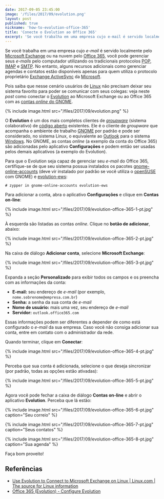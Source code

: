 ```yaml
---
date: 2017-09-05 23:45:00
image: '/files/2017/09/evolution.png'
layout: post
published: true
nickname: 'how-to-evolution-office-365'
title: 'Conecte o Evolution ao Office 365'
excerpt: 'Se você trabalha em uma empresa cujo e-mail é servido localmente pelo Microsoft Exchange ou na nuvem pelo Office 365, você pode gerenciar seus e-mails pelo computador utilizando os tradicionais protocolos POP, IMAP e SMTP. No entanto, alguns recursos adicionais como gerenciar agendas e contatos estão disponíveis apenas para quem utiliza o protocolo proprietário Exchange ActiveSync da Microsoft. Pois saiba que nesse cenário usuários de Linux não precisam deixar seu sistema favorito para poder se comunicar com seus colegas: veja neste post como conectar o Evolution ao Microsoft Exchange ou ao Office 365 com as contas online do GNOME.'
---
```


Se você trabalha em uma empresa cujo *e-mail* é servido localmente pelo [Microsoft Exchange][exchange] ou na nuvem pelo [Office 365][office-365], você pode gerenciar seus *e-mails* pelo computador utilizando os tradicionais protocolos [POP], [IMAP] e [SMTP]. No entanto, alguns recursos adicionais como gerenciar agendas e contatos estão disponíveis apenas para quem utiliza o protocolo proprietário [Exchange ActiveSync][activesync] da [Microsoft].

Pois saiba que nesse cenário usuários de [Linux][linux] não precisam deixar seu sistema favorito para poder se comunicar com seus colegas: veja neste *post* como conectar o [Evolution] ao Microsoft Exchange ou ao Office 365 com as [contas *online* do GNOME][goa].

{% include image.html src="/files/2017/09/evolution.png" %}

O **Evolution** é um dos mais completos clientes de [*groupware*][groupware] (sistema colaborativo) de [código aberto][opensource] existentes. Ele é o cliente de *groupware* que acompanha o ambiente de trabalho [GNOME] por padrão e pode ser considerado, no sistema Linux, o equivalente ao [Outlook] para o sistema [Windows]. No GNOME, as contas *online* (a exemplo da conta do Office 365) são adicionadas pelo aplicativo **Configurações** e podem então ser usadas pelos demais aplicativos (a exemplo do Evolution).

Para que o Evolution seja capaz de gerenciar seu *e-mail* do Office 365, certifique-se de que seu sistema possua instalados os pacotes [gnome-online-accounts][sw-gnome-online-accounts] (deve vir instalado por padrão se você utiliza o [openSUSE] com GNOME) e [evolution-ews][sw-evolution-ews]:

```
# zypper in gnome-online-accounts evolution-ews
```

Para adicionar a conta, abra o aplicativo **Configurações** e clique em **Contas on-line**:

{% include image.html src="/files/2017/09/evolution-office-365-1-pt.jpg" %}

À esquerda são listadas as contas *online*. Clique no **botão de adicionar**, abaixo:

{% include image.html src="/files/2017/09/evolution-office-365-2-pt.jpg" %}

Na caixa de diálogo **Adicionar conta**, selecione **Microsoft Exchange**:

{% include image.html src="/files/2017/09/evolution-office-365-3-pt.jpg" %}

Expanda a seção **Personalizado** para exibir todos os campos e os preencha com as informações da conta:

- **E-mail:** seu endereço de *e-mail* (por exemplo, `nome.sobrenome@empresa.com.br`)
- **Senha:** a senha da sua conta de *e-mail*
- **Nome de usuário:** mais uma vez, seu endereço de *e-mail*
- **Servidor:** `outlook.office365.com`

Essas informações podem ser diferentes a depender de como está configurado o *e-mail* da sua empresa. Caso você não consiga adicionar sua conta, entre em contato com o administrador da rede.

Quando terminar, clique em **Conectar**:

{% include image.html src="/files/2017/09/evolution-office-365-4-pt.jpg" %}

Perceba que sua conta é adicionada, selecione o que deseja sincronizar (por padrão, todas as opções estão ativadas):

{% include image.html src="/files/2017/09/evolution-office-365-5-pt.jpg" %}

Agora você pode fechar a caixa de diálogo **Contas on-line** e abrir o aplicativo **Evolution**. Perceba que lá estão:

{% include image.html src="/files/2017/09/evolution-office-365-6-pt.jpg" caption="Seu correio" %}

{% include image.html src="/files/2017/09/evolution-office-365-7-pt.jpg" caption="Seus contatos" %}

{% include image.html src="/files/2017/09/evolution-office-365-8-pt.jpg" caption="Sua agenda" %}

Faça bom proveito!

## Referências

- [Use Evolution to Connect to Microsoft Exchange on Linux | Linux.com | The source for Linux information][linux.com]
- [Office 365 (Evolution) - Configure Evolution][kb.wisc.edu]

[exchange]:                 https://products.office.com/pt-BR/exchange
[office-365]:               https://portal.office.com
[POP]:                      https://pt.wikipedia.org/wiki/Post_Office_Protocol
[IMAP]:                     https://pt.wikipedia.org/wiki/Internet_Message_Access_Protocol
[SMTP]:                     https://pt.wikipedia.org/wiki/Simple_Mail_Transfer_Protocol
[activesync]:               https://technet.microsoft.com/en-us/library/dn551174(v=exchg.150).aspx
[Microsoft]:                https://www.microsoft.com/pt-br
[linux]:                    https://www.vivaolinux.com.br/linux
[Evolution]:                https://wiki.gnome.org/Apps/Evolution
[goa]:                      https://wiki.gnome.org/Projects/GnomeOnlineAccounts
[groupware]:                https://pt.wikipedia.org/wiki/Software_colaborativo
[opensource]:               https://pt.wikipedia.org/wiki/Software_de_código_aberto
[GNOME]:                    https://www.gnome.org
[Outlook]:                  https://products.office.com/pt-br/outlook
[Windows]:                  https://www.microsoft.com/pt-br/windows
[sw-gnome-online-accounts]: https://software.opensuse.org/package/gnome-online-accounts
[openSUSE]:                 https://www.opensuse.org
[sw-evolution-ews]:         https://software.opensuse.org/package/evolution-ews
[linux.com]:                https://www.linux.com/learn/use-evolution-connect-microsoft-exchange-linux
[kb.wisc.edu]:              https://kb.wisc.edu/helpdesk/page.php?id=28462
